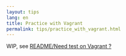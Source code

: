 ```yaml
---
layout: tips
lang: en
title: Practice with Vagrant
permalink: tips/practice_with_vagrant.html
---
```


WIP, see [README/Need test on Vagrant ?](https://github.com/higanworks/knife-zero/blob/master/README.md#need-test-on-vagrant-)
